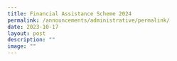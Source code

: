 ```yaml
---
title: Financial Assistance Scheme 2024
permalink: /announcements/administrative/permalink/
date: 2023-10-17
layout: post
description: ""
image: ""
---
```

